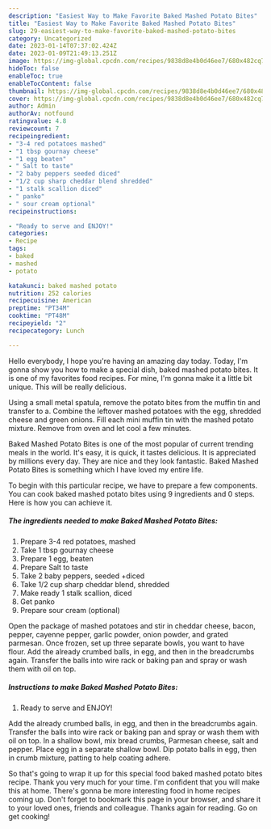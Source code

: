 ```yaml
---
description: "Easiest Way to Make Favorite Baked Mashed Potato Bites"
title: "Easiest Way to Make Favorite Baked Mashed Potato Bites"
slug: 29-easiest-way-to-make-favorite-baked-mashed-potato-bites
category: Uncategorized
date: 2023-01-14T07:37:02.424Z
date: 2023-01-09T21:49:13.251Z
image: https://img-global.cpcdn.com/recipes/9838d8e4b0d46ee7/680x482cq70/baked-mashed-potato-bites-recipe-main-photo.jpg
hideToc: false
enableToc: true
enableTocContent: false
thumbnail: https://img-global.cpcdn.com/recipes/9838d8e4b0d46ee7/680x482cq70/baked-mashed-potato-bites-recipe-main-photo.jpg
cover: https://img-global.cpcdn.com/recipes/9838d8e4b0d46ee7/680x482cq70/baked-mashed-potato-bites-recipe-main-photo.jpg
author: Admin
authorAv: notfound
ratingvalue: 4.8
reviewcount: 7
recipeingredient:
- "3-4 red potatoes mashed"
- "1 tbsp gournay cheese"
- "1 egg beaten"
- " Salt to taste"
- "2 baby peppers seeded diced"
- "1/2 cup sharp cheddar blend shredded"
- "1 stalk scallion diced"
- " panko"
- " sour cream optional"
recipeinstructions:

- "Ready to serve and ENJOY!"
categories:
- Recipe
tags:
- baked
- mashed
- potato

katakunci: baked mashed potato 
nutrition: 252 calories
recipecuisine: American
preptime: "PT34M"
cooktime: "PT48M"
recipeyield: "2"
recipecategory: Lunch

---
```



Hello everybody, I hope you're having an amazing day today. Today, I'm gonna show you how to make a special dish, baked mashed potato bites. It is one of my favorites food recipes. For mine, I'm gonna make it a little bit unique. This will be really delicious.

Using a small metal spatula, remove the potato bites from the muffin tin and transfer to a. Combine the leftover mashed potatoes with the egg, shredded cheese and green onions. Fill each mini muffin tin with the mashed potato mixture. Remove from oven and let cool a few minutes.

Baked Mashed Potato Bites is one of the most popular of current trending meals in the world. It's easy, it is quick, it tastes delicious. It is appreciated by millions every day. They are nice and they look fantastic. Baked Mashed Potato Bites is something which I have loved my entire life.


To begin with this particular recipe, we have to prepare a few components. You can cook baked mashed potato bites using 9 ingredients and 0 steps. Here is how you can achieve it.

<!--inarticleads1-->

##### The ingredients needed to make Baked Mashed Potato Bites:

1. Prepare 3-4 red potatoes, mashed
1. Take 1 tbsp gournay cheese
1. Prepare 1 egg, beaten
1. Prepare  Salt to taste
1. Take 2 baby peppers, seeded +diced
1. Take 1/2 cup sharp cheddar blend, shredded
1. Make ready 1 stalk scallion, diced
1. Get  panko
1. Prepare  sour cream (optional)


Open the package of mashed potatoes and stir in cheddar cheese, bacon, pepper, cayenne pepper, garlic powder, onion powder, and grated parmesan. Once frozen, set up three separate bowls, you want to have flour. Add the already crumbed balls, in egg, and then in the breadcrumbs again. Transfer the balls into wire rack or baking pan and spray or wash them with oil on top. 

<!--inarticleads2-->

##### Instructions to make Baked Mashed Potato Bites:


1. Ready to serve and ENJOY!

Add the already crumbed balls, in egg, and then in the breadcrumbs again. Transfer the balls into wire rack or baking pan and spray or wash them with oil on top. In a shallow bowl, mix bread crumbs, Parmesan cheese, salt and pepper. Place egg in a separate shallow bowl. Dip potato balls in egg, then in crumb mixture, patting to help coating adhere. 

So that's going to wrap it up for this special food baked mashed potato bites recipe. Thank you very much for your time. I'm confident that you will make this at home. There's gonna be more interesting food in home recipes coming up. Don't forget to bookmark this page in your browser, and share it to your loved ones, friends and colleague. Thanks again for reading. Go on get cooking!
